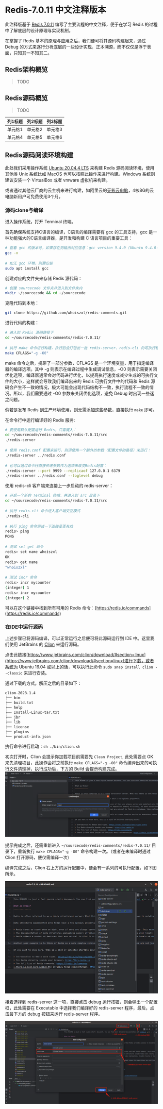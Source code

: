 # Redis-7.0.11 中文注释版本

此注释版基于 [Redis 7.0.11](https://github.com/redis/redis/tree/7.0.11) 编写了主要流程的中文注释，便于在学习 Redis 的过程中了解底层的设计原理与实现机制。

在掌握了 Redis 基本的原理与应用之后，我们便可将其源码构建起来，通过 Debug 的方式来逐行分析底层的一些设计实现，正本溯源，而不仅仅是浮于表面，只知其一不知其二。

## Redis架构概览
> TODO

## Redis源码概览

> TODO

| 列1标题  | 列2标题 | 列3标题 |
|---------|---------|---------|
| 单元格1 | 单元格2 | 单元格3 |
| 单元格4 | 单元格5 | 单元格6 |

## Redis源码阅读环境构建
此处我们采用操作系统 [Ubuntu 20.04.4 LTS](https://releases.ubuntu.com/focal/) 来构建 Redis 源码阅读环境，使用其他类 Unix 系统比如 MacOS 也可以按照此操作来进行构建。Windows 系统则建议安装一个 VirtualBox 或者 vmware 虚拟机来构建。

或者通过其他云厂商的云主机来进行构建，如阿里云的[无影云电脑](https://www.aliyun.com/minisite/goods?userCode=u47plryb)，4核8G的云电脑新用户可免费使用3个月。


### 源码clone与编译
进入操作系统，打开 Terminal 终端。

首先确保系统支持C语言的编译，C语言的编译需要有 gcc 的工具支持，gcc 是一种功能强大的C语言编译器，是开发和构建 C 语言项目的重要工具：
```bash
# 查看 gcc 的版本号，如果存在则输出对应信息：gcc version 9.4.0 (Ubuntu 9.4.0-1ubuntu1~20.04.1)
gcc -v

# 如无 gcc 环境，则需安装
sudo apt install gcc
```

创建对应的文件夹来存储 Redis 源代码：
```bash
# 创建 sourcecode 文件夹并进入到文件夹内
mkdir ~/sourcecode && cd ~/sourcecode
```

克隆代码到本地：
```bash
git clone https://github.com/whoiszxl/redis-comments.git
```

进行代码的构建：
```bash
# 进入到 Redis 源码路径下
cd ~/sourcecode/redis-comments/redis-7.0.11/

# 执行 make 命令进行构建，执行后会打包出一批 redis-server、redis-cli 的可执行程序出来
make CFLAGS="-g -O0"
```
make 命令之后，携带了一部分参数，CFLAGS 是一个环境变量，用于指定编译器的编译选项。其中 -g 则表示在编译过程中生成调试信息，-O0 则表示需要关闭优化选项，编译器通常会对代码进行优化，以提高执行速度或减少生成的可执行文件的大小，这样就会导致我们编译出来的 Redis 可执行文件中的代码和 Redis 源码会产生不一致的情况，极大可能会出现代码结构不一致，执行流程不一致的情况。所以，我们需要通过 -O0 参数来关闭优化选项，避免 Debug 时出现一些迷之问题。

倘若是发布 Redis 到生产环境使用，则无需添加这些参数，直接执行 `make` 即可。


在命令行中运行编译好的 Redis 服务:
```bash
# 要使用默认配置运行 Redis，只需键入：
cd ~/sourcecode/redis-comments/redis-7.0.11/src
./redis-server

# 使用 redis.conf 配置来运行，则须使用一个额外的参数（配置文件的路径）来运行：
./redis-server ../redis.conf

# 也可以通过命令行直接传递参数作为选项来改变Redis配置：
./redis-server --port 9999 --replicaof 127.0.0.1 6379
./redis-server ../redis.conf --loglevel debug
```

使用 redis-cli 客户端来连接上一步启动的 redis-server：
```bash
# 开启一个新的 Terminal 终端，并进入到 src 目录下
cd ~/sourcecode/redis-comments/redis-7.0.11/src

# 执行 redis-cli 命令进入客户端交互模式
./redis-cli

# 执行 ping 命令测试一下连接是否有效
redis> ping
PONG

# 测试 set get 命令
redis> set name whoiszxl
OK
redis> get name
"whoiszxl"

# 测试 incr 命令
redis> incr mycounter
(integer) 1
redis> incr mycounter
(integer) 2
```

可以在这个链接中找到所有可用的 Redis 命令：[https://redis.io/commands](https://redis.io/commands)


### 在IDE中运行源码
上述步骤已将源码编译，可以正常运行之后便可将此源码运行到 IDE 中。这里我们使用 JetBrains 的 [Clion](https://www.jetbrains.com/clion/) 来运行源码。

点击此链接[https://www.jetbrains.com/clion/download/#section=linux](https://www.jetbrains.com/clion/download/#section=linux)进行下载，或者系统为 Ubuntu 16.04 或以上的话，可以执行此命令 `sudo snap install clion --classic` 来进行安装。

通过下载的方式，解压之后的目录如下：
```
clion-2023.1.4
├── bin
├── build.txt
├── help
├── Install-Linux-tar.txt
├── jbr
├── lib
├── license
├── plugins
└── product-info.json
```

执行命令进行启动：`sh ./bin/clion.sh`


初次打开时，Clion 会提示你加载项目前需要先 `Clean Project`, 此处需要点 OK 来先清理项目，此操作会将之前执行 `make CFLAGS="-g -O0"` 命令编译出来的可执行文件清理掉，执行成功后，下方的 Build 会提示构建完成。
![readme_1](assets/readme_1.png)

提示完成之后，还需重新进入 `~/sourcecode/redis-comments/redis-7.0.11/` 目录下，重新执行 `make CFLAGS="-g -O0"` 命令构建一次。（或者在未编译时通过 Clion 打开源码，便仅需编译一次）

编译完成之后，Clion 右上方的运行配置中，便会有一系列的可执行配置，如下图所示。

![readme_2](assets/readme_2.png)


接着选择到 redis-server 这一项，直接点击 debug 运行按钮，则会弹出一个配置框，此处需要在 Executable 中选择我们编译好的 redis-server 程序，最后，点击最下方的 debug 按钮来运行 redis-server 程序。

![readme_3](assets/readme_3.png)











